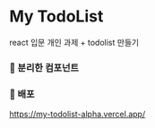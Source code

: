 # My TodoList

react 입문 개인 과제 + todolist 만들기

### 📁 분리한 컴포넌트



### 👀 배포

<https://my-todolist-alpha.vercel.app/>
